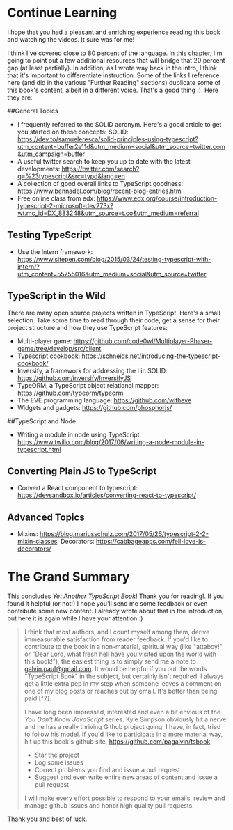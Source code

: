 # Continue Learning

I hope that you had a pleasant and enriching experience reading this book and watching the videos. It sure was for me!

I think I've covered close to 80 percent of the language. In this chapter, I'm going to point out a few additional resources that will bridge that 20 percent gap (at least partially). In addition, as I wrote way back in the intro, I think that it's important to differentiate instruction. Some of the links I reference here (and did in the various "Further Reading" sections) duplicate some of this book's content, albeit in a different voice. That's a good thing :). Here they are:

##General Topics
- I frequently referred to the SOLID acronym. Here's a good article to get you started on these concepts: SOLID: https://dev.to/samueleresca/solid-principles-using-typescript?utm_content=buffer2e11d&utm_medium=social&utm_source=twitter.com&utm_campaign=buffer
- A useful twitter search to keep you up to date with the latest developments: https://twitter.com/search?q=%23typescript&src=typd&lang=en
- A collection of good overall links to TypeScript goodness: https://www.bennadel.com/blog/recent-blog-entries.htm
- Free online class from edx: https://www.edx.org/course/introduction-typescript-2-microsoft-dev273x?wt.mc_id=DX_883248&utm_source=t.co&utm_medium=referral

## Testing TypeScript

- Use the Intern framework: https://www.sitepen.com/blog/2015/03/24/testing-typescript-with-intern/?utm_content=55755016&utm_medium=social&utm_source=twitter

## TypeScript in the Wild

There are many open source projects written in TypeScript. Here's a small selection. Take some time to read through their code, get a sense for their project structure and how they use TypeScript features:

- Multi-player game: https://github.com/code0wl/Multiplayer-Phaser-game/tree/develop/src/client
- Typescript cookbook: https://schneids.net/introducing-the-typescript-cookbook/ 
- Inversify, a framework for addressing the I in SOLID: https://github.com/inversify/InversifyJS
- TypeORM, a TypeScript object relational mapper: https://github.com/typeorm/typeorm
- The EVE programming language: https://github.com/witheve
- Widgets and gadgets: https://github.com/phosphorjs/

##TypeScript and Node

- Writing a module in node using TypeScript: https://www.twilio.com/blog/2017/06/writing-a-node-module-in-typescript.html

## Converting Plain JS to TypeScript

- Convert a React component to typescript: https://devsandbox.io/articles/converting-react-to-typescript/

## Advanced Topics

- Mixins: https://blog.mariusschulz.com/2017/05/26/typescript-2-2-mixin-classes. 
Decorators: https://cabbageapps.com/fell-love-js-decorators/

# The Grand Summary

This concludes _Yet Another TypeScript Book_! Thank you for reading!. If you found it helpful (or not!) I hope you'll send me some feedback or even contribute some new content. I already wrote about that in the introduction, but here it is again while I have your attention :)

>I think that most authors, and I count myself among them, derive immeasurable satisfaction from reader feedback. If you'd like to contribute to the book in a non-material, spiritual way (like "attaboy!" or "Dear Lord, what fresh hell have you visited upon the world with this book!"), the easiest thing is to simply send me a note to [galvin.paul@gmail.com](mailto:galvin.paul@gmail.com). It would be helpful if you put the words "TypeScript Book" in the subject, but certainly isn't required. I always get a little extra pep in my step when someone leaves a comment on one of my blog posts or reaches out by email. It's better than being paid![^7].
>
>I have long been impressed, interested and even a bit envious of the *You Don't Know JavaScript* series. Kyle Simpson obviously hit a nerve and he has a really thriving Github project going. I have, in fact, tried to follow his model. If you'd like to participate in a more material way, hit up this book's github site, https://github.com/pagalvin/tsbook:
>- Star the project
>- Log some issues
>- Correct problems you find and issue a pull request
>- Suggest and even write entire new areas of content and issue a pull request
>
>I will make every effort possible to respond to your emails, review and manage github issues and honor high quality pull requests.

Thank you and best of luck.

